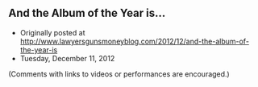 ## And the Album of the Year is...

 * Originally posted at http://www.lawyersgunsmoneyblog.com/2012/12/and-the-album-of-the-year-is
 * Tuesday, December 11, 2012

(Comments with links to videos or performances are encouraged.)
